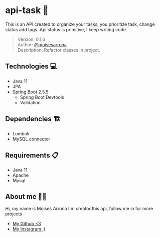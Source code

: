 # api-task 📓
This is an API created to organize your tasks, you prioritize task, change status add tags. Api status is primitive, I keep writing code.  
  
>Version: 0.1.6  
Author: [@moisesarrona](https://github.com/mosesarrona)  
Description: Refactor classes in project.

## Technologies 💻
- Java 11
- JPA
- Spring Boot 2.5.5
  - Spring Boot Devtools
  - Validation

## Dependencies 🏗️
- Lombok
- MySQL connector

## Requirements 📋
- Java 11
- Apache
- Mysql

## About me 👨‍💻
Hi, my name is Moises Arrona I'm creator this api, follow me in for more projects

- [My Github <3](https://github.com/mosesarrona)
- [My Instagram :)](https://www.instagram.com/moisesarrona/)